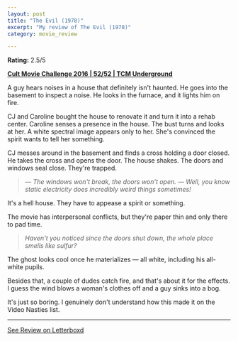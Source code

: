 ```yaml
---
layout: post
title: "The Evil (1978)"
excerpt: "My review of The Evil (1978)"
category: movie_review

---
```


**Rating:** 2.5/5

<b><a href="https://boxd.it/q7ygw/detail">Cult Movie Challenge 2016 | 52/52 | TCM Underground</a></b>

A guy hears noises in a house that definitely isn't haunted. He goes into the basement to inspect a noise. He looks in the furnace, and it lights him on fire.

CJ and Caroline bought the house to renovate it and turn it into a rehab center. Caroline senses a presence in the house. The bust turns and looks at her. A white spectral image appears only to her. She's convinced the spirit wants to tell her something.

CJ messes around in the basement and finds a cross holding a door closed. He takes the cross and opens the door. The house shakes. The doors and windows seal close. They're trapped.

<blockquote><i>— The windows won't break, the doors won't open.
— Well, you know static electricity does incredibly weird things sometimes!</i></blockquote>

It's a hell house. They have to appease a spirit or something.

The movie has interpersonal conflicts, but they're paper thin and only there to pad time.

<blockquote><i>Haven't you noticed since the doors shut down, the whole place smells like sulfur?</i></blockquote>

The ghost looks cool once he materializes — all white, including his all-white pupils.

Besides that, a couple of dudes catch fire, and that's about it for the effects. I guess the wind blows a woman's clothes off and a guy sinks into a bog.

It's just so boring. I genuinely don't understand how this made it on the Video Nasties list.


<hr>

[See Review on Letterboxd](https://boxd.it/6lQk5L)
